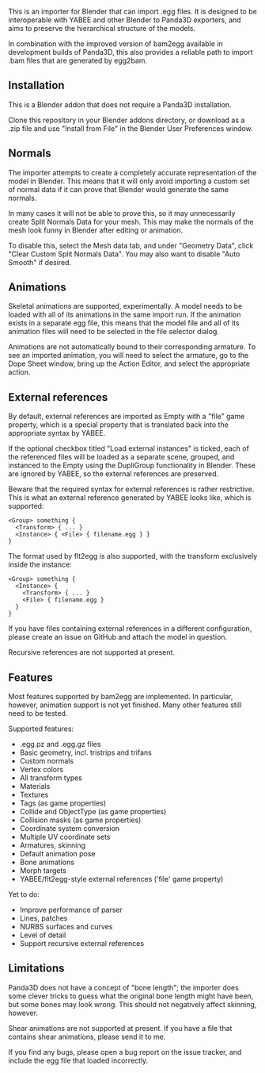 This is an importer for Blender that can import .egg files.  It is designed to
be interoperable with YABEE and other Blender to Panda3D exporters, and aims
to preserve the hierarchical structure of the models.

In combination with the improved version of bam2egg available in development
builds of Panda3D, this also provides a reliable path to import .bam files
that are generated by egg2bam.

## Installation

This is a Blender addon that does not require a Panda3D installation.

Clone this repository in your Blender addons directory, or download as a .zip
file and use "Install from File" in the Blender User Preferences window.

## Normals

The importer attempts to create a completely accurate representation of the
model in Blender.  This means that it will only avoid importing a custom set
of normal data if it can prove that Blender would generate the same normals.

In many cases it will not be able to prove this, so it may unnecessarily
create Split Normals Data for your mesh.  This may make the normals of the
mesh look funny in Blender after editing or animation.

To disable this, select the Mesh data tab, and under "Geometry Data", click
"Clear Custom Split Normals Data".  You may also want to disable "Auto Smooth"
if desired.

## Animations

Skeletal animations are supported, experimentally.  A model needs to be loaded
with all of its animations in the same import run.  If the animation exists in
a separate egg file, this means that the model file and all of its animation
files will need to be selected in the file selector dialog.

Animations are not automatically bound to their corresponding armature.  To
see an imported animation, you will need to select the armature, go to the
Dope Sheet window, bring up the Action Editor, and select the appropriate
action.

## External references

By default, external references are imported as Empty with a "file" game
property, which is a special property that is translated back into the
appropriate syntax by YABEE.

If the optional checkbox titled "Load external instances" is ticked, each of
the referenced files will be loaded as a separate scene, grouped, and
instanced to the Empty using the DupliGroup functionality in Blender.  These
are ignored by YABEE, so the external references are preserved.

Beware that the required syntax for external references is rather restrictive.
This is what an external reference generated by YABEE looks like, which is
supported:

```
<Group> something {
  <Transform> { ... }
  <Instance> { <File> { filename.egg } }
}
```

The format used by flt2egg is also supported, with the transform exclusively
inside the instance:

```
<Group> something {
  <Instance> {
    <Transform> { ... }
    <File> { filename.egg }
  }
}
```

If you have files containing external references in a different configuration,
please create an issue on GitHub and attach the model in question.

Recursive references are not supported at present.

## Features

Most features supported by bam2egg are implemented.  In particular, however,
animation support is not yet finished.  Many other features still need to be
tested.

Supported features:
- .egg.pz and .egg.gz files
- Basic geometry, incl. tristrips and trifans
- Custom normals
- Vertex colors
- All transform types
- Materials
- Textures
- Tags (as game properties)
- Collide and ObjectType (as game properties)
- Collision masks (as game properties)
- Coordinate system conversion
- Multiple UV coordinate sets
- Armatures, skinning
- Default animation pose
- Bone animations
- Morph targets
- YABEE/flt2egg-style external references ('file' game property)

Yet to do:
- Improve performance of parser
- Lines, patches
- NURBS surfaces and curves
- Level of detail
- Support recursive external references

## Limitations

Panda3D does not have a concept of "bone length"; the importer does some
clever tricks to guess what the original bone length might have been, but some
bones may look wrong.  This should not negatively affect skinning, however.

Shear animations are not supported at present.  If you have a file that
contains shear animations, please send it to me.

If you find any bugs, please open a bug report on the issue tracker, and
include the egg file that loaded incorrectly.
